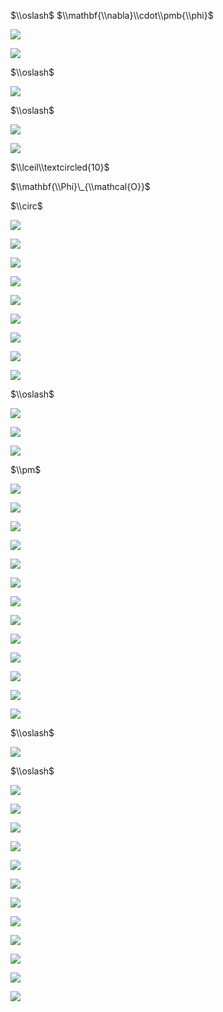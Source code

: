 $\\oslash$ $\\mathbf{\\nabla}\\cdot\\pmb{\\phi}$

![](https://www.nta.go.jp/tmp/168c100e-f2f5-42c4-b94d-54b3bd34d2a0/images/0dbfeb30baa84ebdafd4b0a7b11dc5fe4c039fdad154df7336b4cbfe51a5292e.jpg)

![](https://www.nta.go.jp/tmp/168c100e-f2f5-42c4-b94d-54b3bd34d2a0/images/2329e7901ac052b0dd66d7b5f8352204c7938541143daae11aab70cccc5a2d06.jpg)

$\\oslash$

![](https://www.nta.go.jp/tmp/168c100e-f2f5-42c4-b94d-54b3bd34d2a0/images/8f3209a0a04cdc4ce6e0e3e9521d26b9bc7323723b5e65cac6b0b865613e6642.jpg)

$\\oslash$

![](https://www.nta.go.jp/tmp/168c100e-f2f5-42c4-b94d-54b3bd34d2a0/images/1b80495bc345610a3257d418c1fc0e616c49340bf6a3fd0e86d8eb5cdfa26ae0.jpg)

![](https://www.nta.go.jp/tmp/168c100e-f2f5-42c4-b94d-54b3bd34d2a0/images/5652e2adb1c52392ae9c8502a3a305fc4daef1cea99ccd02be0df03ed97a38dd.jpg)

$\\lceil\\textcircled{10}$

$\\mathbf{\\Phi}\_{\\mathcal{O}}$

$\\circ$

![](https://www.nta.go.jp/tmp/168c100e-f2f5-42c4-b94d-54b3bd34d2a0/images/ddedc2faa4cad1ba2ee4d17c4aced8b40619b5e037096ff4a8adffab7c5acd4a.jpg)

![](https://www.nta.go.jp/tmp/168c100e-f2f5-42c4-b94d-54b3bd34d2a0/images/013d8085d1896606394beb303908fd38c7e027b03a63863436bb4b6733b23cbc.jpg)

![](https://www.nta.go.jp/tmp/168c100e-f2f5-42c4-b94d-54b3bd34d2a0/images/d986038c50989fc8a3e67f0fd1fc9fcfe6df249312ad3fb289f3c2cef075f31a.jpg)

![](https://www.nta.go.jp/tmp/168c100e-f2f5-42c4-b94d-54b3bd34d2a0/images/477ed33f9b028e3d0ea705d4ae01eea31c4197163dae41144e761a06b09a3d96.jpg)

![](https://www.nta.go.jp/tmp/168c100e-f2f5-42c4-b94d-54b3bd34d2a0/images/c20164b0690c6386ef8037eed2e598155768030f6806316f0ec43521169b146a.jpg)

![](https://www.nta.go.jp/tmp/168c100e-f2f5-42c4-b94d-54b3bd34d2a0/images/70360668d2e4eea62d034c664a762c96f2804f9c17041f7503a0565a26db12ca.jpg)

![](https://www.nta.go.jp/tmp/168c100e-f2f5-42c4-b94d-54b3bd34d2a0/images/ace14e1f3c015ed3f3c91feb28afe504e88e4da1edcbd926bd3692afc491aa82.jpg)

![](https://www.nta.go.jp/tmp/168c100e-f2f5-42c4-b94d-54b3bd34d2a0/images/a95a13750acc041459f23d12674511d36ab26c4641cfc325cd132bab58d268f1.jpg)

![](https://www.nta.go.jp/tmp/168c100e-f2f5-42c4-b94d-54b3bd34d2a0/images/299e480d5b61ef8787b6df1e70a33921253f582120a1d3d2053302d8062f3d53.jpg)

$\\oslash$

![](https://www.nta.go.jp/tmp/168c100e-f2f5-42c4-b94d-54b3bd34d2a0/images/42c4702d171b303c97f94ef69b784a8a71215a1512f3baccba3a16c677756f85.jpg)

![](https://www.nta.go.jp/tmp/168c100e-f2f5-42c4-b94d-54b3bd34d2a0/images/437a9c33d0c1309b7de1314238588e210fb4d95555fa4e4f46a471210e305d72.jpg)

![](https://www.nta.go.jp/tmp/168c100e-f2f5-42c4-b94d-54b3bd34d2a0/images/336fcc00e6afba3d5811ca903d3143b7dcc54f4040184d46b1dfb70d91430d3c.jpg)

$\\pm$

![](https://www.nta.go.jp/tmp/168c100e-f2f5-42c4-b94d-54b3bd34d2a0/images/5a37bd92766f9a463f53a14dbb654234bf51de6bf17648b20975272f6ad7a263.jpg)

![](https://www.nta.go.jp/tmp/168c100e-f2f5-42c4-b94d-54b3bd34d2a0/images/f2f14dcaabdd4d5bc635beb3cf7c33a2576d8dd735811e88ef9dcb5073e8cb79.jpg)

![](https://www.nta.go.jp/tmp/168c100e-f2f5-42c4-b94d-54b3bd34d2a0/images/a34063291e31f2524d3197929056e4df1891f36946f907cc24f4dafe86a3c67a.jpg)

![](https://www.nta.go.jp/tmp/168c100e-f2f5-42c4-b94d-54b3bd34d2a0/images/8ee1b3e2fa981a0011ce15414a9b41348e66c428fc952a1da2979cc4921e2fee.jpg)

![](https://www.nta.go.jp/tmp/168c100e-f2f5-42c4-b94d-54b3bd34d2a0/images/f65e5a7086a17ad32cba5a7508b28d4b3703871893b67727d4f031950f241b3a.jpg)

![](https://www.nta.go.jp/tmp/168c100e-f2f5-42c4-b94d-54b3bd34d2a0/images/2737e26bf6f3850a5f3f1545a6e68ba029ad1e94154368a7904171c1ad5cf770.jpg)

![](https://www.nta.go.jp/tmp/168c100e-f2f5-42c4-b94d-54b3bd34d2a0/images/88626195f62215efb4b926c2d5222ccd68e1452c5eec4a88462bb11180597217.jpg)

![](https://www.nta.go.jp/tmp/168c100e-f2f5-42c4-b94d-54b3bd34d2a0/images/4b31ad91943131e261d45dfd6ef6a7a9c0fe98f3ba2c4d91df94edfafc4b686d.jpg)

![](https://www.nta.go.jp/tmp/168c100e-f2f5-42c4-b94d-54b3bd34d2a0/images/dce434080f377cf91fdff8254a12d3021e836c48b59e5febe44721aad73caf1f.jpg)

![](https://www.nta.go.jp/tmp/168c100e-f2f5-42c4-b94d-54b3bd34d2a0/images/8218c9f1313ef9756a14f46081bc647845e684d14af985af1c6db2028f72afd1.jpg)

![](https://www.nta.go.jp/tmp/168c100e-f2f5-42c4-b94d-54b3bd34d2a0/images/aaf3270aae24b63604444ca8035c7a2fd0efc8074e91a43de48bfdcb3efcfd18.jpg)

![](https://www.nta.go.jp/tmp/168c100e-f2f5-42c4-b94d-54b3bd34d2a0/images/4ce082b57420554ecd31698886d2206c6f3823ba5558642f59966092fb3a7995.jpg)

![](https://www.nta.go.jp/tmp/168c100e-f2f5-42c4-b94d-54b3bd34d2a0/images/820b15d2cfe6e208a5a3e31f49d75df9fca74fd2531d2f6fb695e52fcab9fc43.jpg)

$\\oslash$

![](https://www.nta.go.jp/tmp/168c100e-f2f5-42c4-b94d-54b3bd34d2a0/images/f70c274c7846f691064fd77ea690ebb0c75a4252b5de465123fe6551c6840229.jpg)

$\\oslash$

![](https://www.nta.go.jp/tmp/168c100e-f2f5-42c4-b94d-54b3bd34d2a0/images/fd074d904d2b4b430f9cc157e0aedec3983935653c9779e1f5751897d4208e17.jpg)

![](https://www.nta.go.jp/tmp/168c100e-f2f5-42c4-b94d-54b3bd34d2a0/images/b6ff6a13ab90e04221420cf10597bf1668485d4e0dae5c46140f5df711250a51.jpg)

![](https://www.nta.go.jp/tmp/168c100e-f2f5-42c4-b94d-54b3bd34d2a0/images/12b83aab0b94ecc5270d341a2bc47f1557464fbb72db919333f8efa72e595a4c.jpg)

![](https://www.nta.go.jp/tmp/168c100e-f2f5-42c4-b94d-54b3bd34d2a0/images/fc456de5d81471348c23c42bb3f49839ad49861faaf91bca91005b5c9375e95f.jpg)

![](https://www.nta.go.jp/tmp/168c100e-f2f5-42c4-b94d-54b3bd34d2a0/images/36bf298934886f9cf5af8f736f825e9bd575cb0548c68a11aec9637b89c4452e.jpg)

![](https://www.nta.go.jp/tmp/168c100e-f2f5-42c4-b94d-54b3bd34d2a0/images/815b485bfaaed602b0c1e5ccd5db8b7a3cb07fcc11e9f092d000c18d677fbeb8.jpg)

![](https://www.nta.go.jp/tmp/168c100e-f2f5-42c4-b94d-54b3bd34d2a0/images/7211ebb4af24d55f5085a838231c93990efdd51404356ee261f61c385a25e93d.jpg)

![](https://www.nta.go.jp/tmp/168c100e-f2f5-42c4-b94d-54b3bd34d2a0/images/b2ec5e5a398ebcdaf73f4b778b3f850b1afa3569e303f55e25100eee5a38b663.jpg)

![](https://www.nta.go.jp/tmp/168c100e-f2f5-42c4-b94d-54b3bd34d2a0/images/9733458ef9d3f4067c14ce1f5b784c3f7e29f9e766317cb7ea1a69dae8d946b2.jpg)

![](https://www.nta.go.jp/tmp/168c100e-f2f5-42c4-b94d-54b3bd34d2a0/images/62cdfa324df3e2c057c337f3e8056fdf51b944bb5380aae15bb4574b63799309.jpg)

![](https://www.nta.go.jp/tmp/168c100e-f2f5-42c4-b94d-54b3bd34d2a0/images/59c8e1b0a1c1f0269128f5fe321852866c11a6f8178c2a1c726461a17f69609b.jpg)

![](https://www.nta.go.jp/tmp/168c100e-f2f5-42c4-b94d-54b3bd34d2a0/images/f4bfc38397b6a1f499ec23d2ab2b1c3fb86150124eb2d22e18a64cd8db0b8e60.jpg)